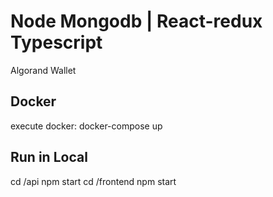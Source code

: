 # Node Mongodb | React-redux Typescript

Algorand Wallet


## Docker
execute docker: docker-compose up

## Run in Local
cd /api  npm start
cd /frontend  npm start
